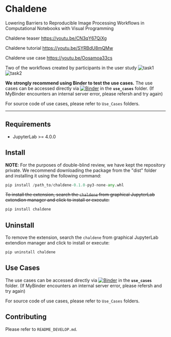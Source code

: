 # Chaldene
 Lowering Barriers to Reproducible Image Processing Workflows in Computational Notebooks with Visual Programming

Chaldene teaser https://youtu.be/CN3qY67QiXg

Chaldene tutorial https://youtu.be/SYRBdU8mQMw

Chaldene use case https://youtu.be/Oosamoa33cs

Two of the workflows created by participants in the user study
![task1](https://github.com/user-attachments/assets/f8aedb06-f0eb-48ba-b9d3-ca70186629f8)
![task2](https://github.com/user-attachments/assets/d790d3f8-b8c7-42a5-83b8-6c220a37fe7c)

**We strongly recommend using Binder to test the use cases.**
The use cases can be accessed directly via [![Binder](https://mybinder.org/badge_logo.svg)](https://mybinder.org/v2/gh/anonymizedsubmission1024/Chaldene/HEAD) in the **`use_cases`** folder.
(If MyBinder encounters an internal server error, please refersh and try again)

For source code of use cases, please refer to `Use_Cases` folders.

---

## Requirements

- JupyterLab >= 4.0.0

## Install

**NOTE**: For the purposes of double-blind review, we have kept the repository private.
We recommend downloading the package from the "dist" folder and installing it using the following command:

```python
pip install /path_to/chaldene-0.1.0-py3-none-any.whl
```
~~To install the extension, search the `chaldene` from  graphical JupyterLab extendion manager and click to install  or execute:~~

```bash
pip install chaldene
```
## Uninstall

To remove the extension, search the `chaldene` from  graphical JupyterLab extendion manager and click to install  or execute:

```bash
pip uninstall chaldene
```

## Use Cases
The use cases can be accessed directly via [![Binder](https://mybinder.org/badge_logo.svg)](https://mybinder.org/v2/gh/anonymizedsubmission1024/Chaldene/HEAD) in the **`use_cases`** folder.
(If MyBinder encounters an internal server error, please refersh and try again)

For source code of use cases, please refer to `Use_Cases` folders.

## Contributing

Please refer to `README_DEVELOP.md`.
